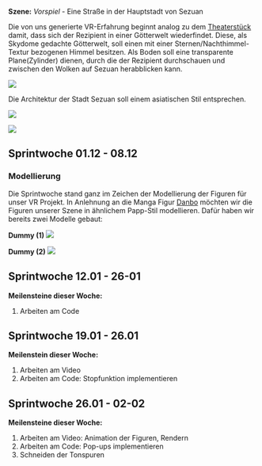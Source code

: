 **Szene:** _Vorspiel_ - Eine Straße in der Hauptstadt von Sezuan

Die von uns generierte VR-Erfahrung beginnt analog zu dem [Theaterstück](https://www.youtube.com/watch?v=zG9TofQOElo) damit, dass sich der Rezipient in einer Götterwelt wiederfindet. Diese, als Skydome gedachte Götterwelt, soll einen mit einer Sternen/Nachthimmel-Textur bezogenen Himmel besitzen. Als Boden soll eine transparente Plane(Zylinder) dienen, durch die der Rezipient durchschauen und zwischen den Wolken auf Sezuan herabblicken kann. 

![](https://cloud.githubusercontent.com/assets/24436598/21005339/bd3a275c-bd34-11e6-9077-4d77c10a316d.jpg)

Die Architektur der Stadt Sezuan soll einem asiatischen Stil entsprechen.

![](https://cloud.githubusercontent.com/assets/24436598/21005356/ccc6676c-bd34-11e6-9c08-dc1cf81f55f1.jpg)

![](https://cloud.githubusercontent.com/assets/24436598/21005367/d20f1bc4-bd34-11e6-9b80-4932da008bd3.jpg)


## Sprintwoche 01.12 - 08.12

### Modellierung

Die Sprintwoche stand ganz im Zeichen der Modellierung der Figuren für unser VR Projekt. In Anlehnung an die Manga Figur  [Danbo](https://de.wikipedia.org/wiki/Danb%C5%8D) möchten wir die Figuren unserer Szene in ähnlichem Papp-Stil modellieren. Dafür haben wir bereits zwei Modelle gebaut:

**Dummy (1)**
![](https://cloud.githubusercontent.com/assets/24436598/20982650/be9fc01e-bcb9-11e6-9170-0fbed766d071.JPG)

**Dummy (2)**
![](https://cloud.githubusercontent.com/assets/24436598/20982740/0dd91586-bcba-11e6-9750-9242dd5806df.JPG)

## Sprintwoche 12.01 - 26-01

**Meilensteine dieser Woche:**

  1. Arbeiten am Code


## Sprintwoche 19.01 - 26.01

**Meilenstein dieser Woche:**
  
  1. Arbeiten am Video 
  2. Arbeiten am Code: Stopfunktion implementieren
 
 
## Sprintwoche 26.01 - 02-02

**Meilensteine dieser Woche:**

  1. Arbeiten am Video: Animation der Figuren, Rendern
  2. Arbeiten am Code: Pop-ups implementieren
  3. Schneiden der Tonspuren
